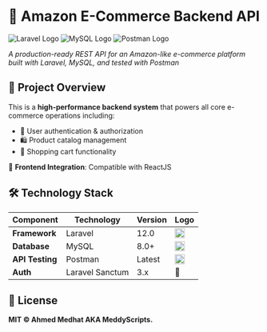 # 🚀 Amazon E-Commerce Backend API 

![Laravel Logo](https://laravel.com/img/logomark.min.svg) ![MySQL Logo](https://www.mysql.com/common/logos/logo-mysql-170x115.png) ![Postman Logo](https://www.getpostman.com/_ar-assets/images/favicon-1-48.png)  

*A production-ready REST API for an Amazon-like e-commerce platform built with Laravel, MySQL, and tested with Postman*  

## 📌 Project Overview  
This is a **high-performance backend system** that powers all core e-commerce operations including:  
- 👥 User authentication & authorization  
- 🛍️ Product catalog management  
- 🛒 Shopping cart functionality

🔗 **Frontend Integration**: Compatible with ReactJS 

## 🛠️ Technology Stack  
| Component        | Technology           | Version | Logo |
|------------------|----------------------|---------|------|
| **Framework**    | Laravel              | 12.0    | <img src="https://laravel.com/img/logomark.min.svg" width="20"> |
| **Database**     | MySQL                | 8.0+    | <img src="https://www.mysql.com/common/logos/logo-mysql-170x115.png" width="20"> |
| **API Testing**  | Postman              | Latest  | <img src="https://www.getpostman.com/_ar-assets/images/favicon-1-48.png" width="20"> |
| **Auth**         | Laravel Sanctum      | 3.x     | 🔐 |

## 📜 **License**  
**MIT © Ahmed Medhat AKA MeddyScripts.**